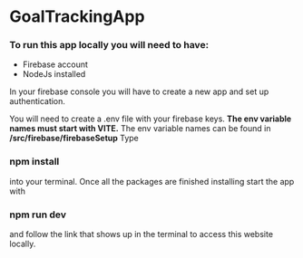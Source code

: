 # GoalTrackingApp

### To run this app locally you will need to have:

* Firebase account
* NodeJs installed

In your firebase console you will have to create a new app and set up authentication. 

You will need to create a .env file with your firebase keys.
**The env variable names must start with VITE.**
The env variable names can be found in **/src/firebase/firebaseSetup**
Type 
### npm install
into your terminal. Once all the packages are finished installing start the app with 
### npm run dev
and follow the link that shows up in the terminal to access this website locally.



